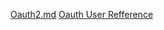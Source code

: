 [Oauth2.md](https://github.com/maxwolf621/OauthUser/files/6604271/Oauth2.md)
[Oauth User Refference](https://www.callicoder.com/spring-boot-security-oauth2-social-login-part-2/)



